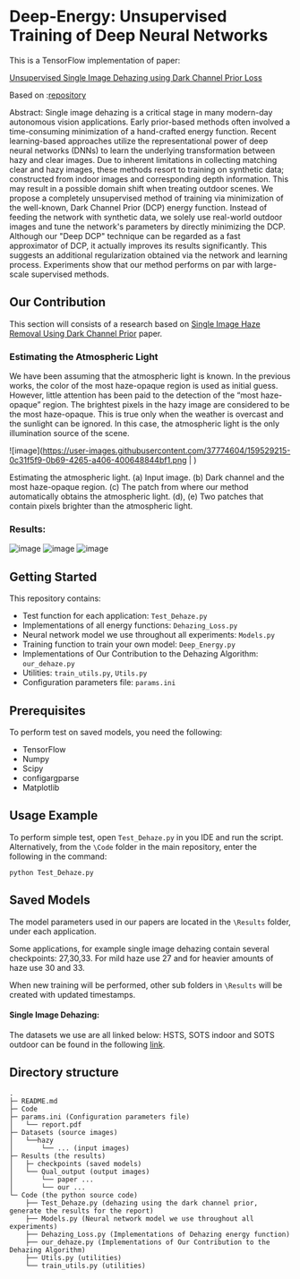 # Deep-Energy: Unsupervised Training of Deep Neural Networks

This is a TensorFlow implementation of paper:

[Unsupervised Single Image Dehazing using Dark Channel Prior Loss](https://arxiv.org/abs/1812.07051)

Based on :[repository](https://github.com/AlonaGolts/Deep_Energy)

Abstract: Single image dehazing is a critical stage in many modern-day autonomous vision applications. Early prior-based methods often involved a time-consuming minimization of a hand-crafted energy function. Recent learning-based approaches utilize the representational power of deep neural networks (DNNs) to learn the underlying transformation between hazy and clear images. Due to inherent limitations in collecting matching clear and hazy images, these methods resort to training on synthetic data; constructed from indoor images and corresponding depth information. This may result in a possible domain shift when treating outdoor scenes. We propose a completely unsupervised method of training via minimization of the well-known, Dark Channel Prior (DCP) energy function. Instead of feeding the network with synthetic data, we solely use real-world outdoor images and tune the network's parameters by directly minimizing the DCP. Although our "Deep DCP" technique can be regarded as a fast approximator of DCP, it actually improves its results significantly. This suggests an additional regularization obtained via the network and learning process. Experiments show that our method performs on par with large-scale
supervised methods.

## Our Contribution
This section will consists of a research based on [Single Image Haze Removal Using Dark Channel Prior](http://mmlab.ie.cuhk.edu.hk/archive/2011/Haze.pdf) paper.

### Estimating the Atmospheric Light
We have been assuming that the atmospheric light is known. In the previous works, the color of the most haze-opaque region is used as initial guess. However, little attention has been paid to the detection of the “most haze-opaque” region. The brightest pixels in the hazy image are considered to be the most haze-opaque. This is true only when the weather is overcast and the sunlight can be ignored. In this case, the atmospheric light is the only illumination source of the scene.

![image](https://user-images.githubusercontent.com/37774604/159529215-0c31f5f9-0b69-4265-a406-400648844bf1.png | )

Estimating the atmospheric light. (a) Input image. (b) Dark channel and the most haze-opaque region. (c) The patch from where our method automatically obtains the atmospheric light. (d), (e) Two patches that contain pixels brighter than the atmospheric light.

### Results:
![image](https://user-images.githubusercontent.com/37774604/159527870-b7cd1c4f-37e8-430c-a050-2d7bd6b75fb5.png)
![image](https://user-images.githubusercontent.com/37774604/159528059-9c107707-a5cd-4fdc-bd14-5a899d6929f1.png)
![image](https://user-images.githubusercontent.com/37774604/159528119-98cef877-eb9f-4ddd-afd8-5f96dea6f6d5.png)


## Getting Started

This repository contains: 

- Test function for each application: `Test_Dehaze.py`
- Implementations of all energy functions: `Dehazing_Loss.py`
- Neural network model we use throughout all experiments: `Models.py`
- Training function to train your own model: `Deep_Energy.py`
- Implementations of Our Contribution to the Dehazing Algorithm: `our_dehaze.py` 
- Utilities: `train_utils.py`, `Utils.py`
- Configuration parameters file: `params.ini`


## Prerequisites

To perform test on saved models, you need the following:

- TensorFlow
- Numpy
- Scipy
- configargparse
- Matplotlib

## Usage Example

To perform simple test, open `Test_Dehaze.py` in you IDE and run the script. Alternatively, from the `\Code` folder in the main repository, enter the following in the command:

`python Test_Dehaze.py`


## Saved Models

The model parameters used in our papers are located in the `\Results` folder, under each application. 

Some applications, for example single image dehazing contain several checkpoints: 27,30,33. For mild haze use 27 and for heavier amounts of haze use 30 and 33. 

When new training will be performed, other sub folders in `\Results` will be created with updated timestamps.

#### Single Image Dehazing: 

The datasets we use are all linked below:
HSTS, SOTS indoor and SOTS outdoor can be found in the following [link](https://sites.google.com/view/reside-dehaze-datasets/reside-v0). 

## Directory structure

    .
	├─ README.md
	├─ Code
	├─ params.ini (Configuration parameters file) 
	│   └── report.pdf
	├─ Datasets (source images)
	│   └──hazy
	│       └── ... (input images)
	├─ Results (the results)
    │   ├─ checkpoints (saved models)
    │   └── Qual_output (output images)
    │       └── paper ...
    │       └── our ...
	└─ Code (the python source code)
        ├── Test_Dehaze.py (dehazing using the dark channel prior, generate the results for the report)
        ├── Models.py (Neural network model we use throughout all experiments)
        ├── Dehazing_Loss.py (Implementations of Dehazing energy function)
        ├── our_dehaze.py (Implementations of Our Contribution to the Dehazing Algorithm)
        ├── Utils.py (utilities)
        └── train_utils.py (utilities)
